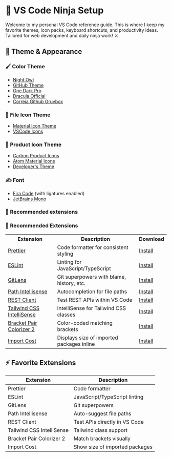 # 🥷 VS Code Ninja Setup

Welcome to my personal VS Code reference guide. This is where I keep my favorite themes, icon packs, keyboard shortcuts, and productivity ideas. Tailored for web development and daily ninja work! ⚔️

## 🎨 Theme & Appearance

### 🖌️ Color Theme

- [Night Owl](https://marketplace.visualstudio.com/items?itemName=sdras.night-owl)
- [GitHub Theme](https://marketplace.visualstudio.com/items?itemName=GitHub.github-vscode-theme)
- [One Dark Pro](https://marketplace.visualstudio.com/items?itemName=zhuangtongfa.Material-theme)
- [Dracula Official](https://marketplace.visualstudio.com/items?itemName=dracula-theme.theme-dracula)
- [Correia Github Gruvbox](https://marketplace.visualstudio.com/items?itemName=CorreiaGitHubGruvbox.correia-github-gruvbox)

### 📁 File Icon Theme

- [Material Icon Theme](https://marketplace.visualstudio.com/items?itemName=PKief.material-icon-theme)
- [VSCode Icons](https://marketplace.visualstudio.com/items?itemName=vscode-icons-team.vscode-icons)

### 🔧 Product Icon Theme

- [Carbon Product Icons](https://marketplace.visualstudio.com/items?itemName=antfu.icons-carbon)
- [Atom Material Icons](https://marketplace.visualstudio.com/items?itemName=AtomMaterial.a-file-icon-vscode)
- [Developer's Theme](https://marketplace.visualstudio.com/items?itemName=Rajeshwaran.developer-theme-dark)

### ✍️ Font

- [Fira Code](https://github.com/tonsky/FiraCode) (with ligatures enabled)
- [JetBrains Mono](https://www.jetbrains.com/lp/mono/)

### 🧰 Recommended extensions

### 🧰 Recommended Extensions

<table>
  <tr>
    <th>Extension</th>
    <th>Description</th>
    <th>Download</th>
  </tr>
  <tr>
    <td><a href="https://marketplace.visualstudio.com/items?itemName=esbenp.prettier-vscode">Prettier</a></td>
    <td>Code formatter for consistent styling</td>
    <td><a href="https://marketplace.visualstudio.com/items?itemName=esbenp.prettier-vscode">Install</a></td>
  </tr>
  <tr>
    <td><a href="https://marketplace.visualstudio.com/items?itemName=dbaeumer.vscode-eslint">ESLint</a></td>
    <td>Linting for JavaScript/TypeScript</td>
    <td><a href="https://marketplace.visualstudio.com/items?itemName=dbaeumer.vscode-eslint">Install</a></td>
  </tr>
  <tr>
    <td><a href="https://marketplace.visualstudio.com/items?itemName=eamodio.gitlens">GitLens</a></td>
    <td>Git superpowers with blame, history, etc.</td>
    <td><a href="https://marketplace.visualstudio.com/items?itemName=eamodio.gitlens">Install</a></td>
  </tr>
  <tr>
    <td><a href="https://marketplace.visualstudio.com/items?itemName=christian-kohler.path-intellisense">Path Intellisense</a></td>
    <td>Autocompletion for file paths</td>
    <td><a href="https://marketplace.visualstudio.com/items?itemName=christian-kohler.path-intellisense">Install</a></td>
  </tr>
  <tr>
    <td><a href="https://marketplace.visualstudio.com/items?itemName=humao.rest-client">REST Client</a></td>
    <td>Test REST APIs within VS Code</td>
    <td><a href="https://marketplace.visualstudio.com/items?itemName=humao.rest-client">Install</a></td>
  </tr>
  <tr>
    <td><a href="https://marketplace.visualstudio.com/items?itemName=bradlc.vscode-tailwindcss">Tailwind CSS IntelliSense</a></td>
    <td>IntelliSense for Tailwind CSS classes</td>
    <td><a href="https://marketplace.visualstudio.com/items?itemName=bradlc.vscode-tailwindcss">Install</a></td>
  </tr>
  <tr>
    <td><a href="https://marketplace.visualstudio.com/items?itemName=CoenraadS.bracket-pair-colorizer-2">Bracket Pair Colorizer 2</a></td>
    <td>Color-coded matching brackets</td>
    <td><a href="https://marketplace.visualstudio.com/items?itemName=CoenraadS.bracket-pair-colorizer-2">Install</a></td>
  </tr>
  <tr>
    <td><a href="https://marketplace.visualstudio.com/items?itemName=wix.vscode-import-cost">Import Cost</a></td>
    <td>Displays size of imported packages inline</td>
    <td><a href="https://marketplace.visualstudio.com/items?itemName=wix.vscode-import-cost">Install</a></td>
  </tr>
</table>

## ⚡ Favorite Extensions

| Extension                 | Description                    |
| ------------------------- | ------------------------------ |
| Prettier                  | Code formatter                 |
| ESLint                    | JavaScript/TypeScript linting  |
| GitLens                   | Git superpowers                |
| Path Intellisense         | Auto-suggest file paths        |
| REST Client               | Test APIs directly in VS Code  |
| Tailwind CSS IntelliSense | Tailwind class support         |
| Bracket Pair Colorizer 2  | Match brackets visually        |
| Import Cost               | Show size of imported packages |
